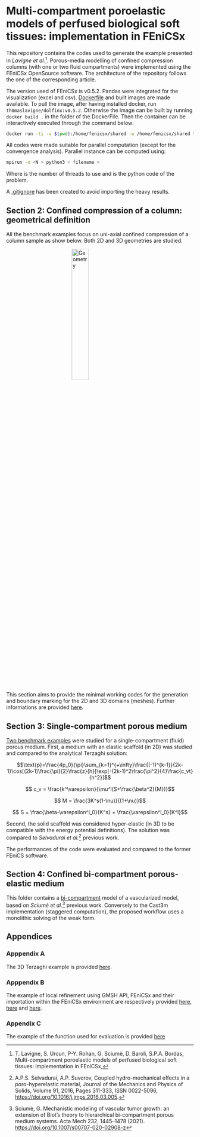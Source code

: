 # Multi-compartment poroelastic models of perfused biological soft tissues: implementation in FEniCSx

This repository contains the codes used to generate the example presented in *Lavigne et al.*[^1]. Porous-media modelling of confined compression columns (with one or two fluid compartments) were implemented using the FEniCSx OpenSource software. The architecture of the repository follows the one of the corresponding article.

The version used of FEniCSx is v0.5.2. Pandas were integrated for the visualization (excel and csv). [Dockerfile](Dockerfile) and built images are made available. To pull the image, after having installed docker, run `th0maslavigne/dolfinx:v0.5.2`. Otherwise the image can be built by running `docker build .` in the folder of the DockerFile. Then the container can be interactively executed through the command below:

```sh
docker run -ti -v $(pwd):/home/fenicsx/shared -w /home/fenicsx/shared th0maslavigne/dolfinx:v0.5.2
```

All codes were made suitable for parallel computation (except for the convergence analysis). Parallel instance can be computed using:

```sh 
mpirun -n <N > python3 < filename >
```

Where <N> is the number of threads to use and <filename> is the python code of the problem.

A [.gitignore](.gitignore) has been created to avoid importing the heavy results.

##  Section 2: Confined compression of a column: geometrical definition

All the benchmark examples focus on uni-axial confined compression of a column sample as show below. Both 2D and 3D geometries are studied.

<img 
    style="display: block; 
           margin-left: auto;
           margin-right: auto;
           width: 30%;"
src=https://user-images.githubusercontent.com/91893320/214018911-5a95fb22-6066-4546-9399-afbe2c3b3cdc.png
alt="Geometry">
</img>

This section aims to provide the minimal working codes for the generation and boundary marking for the 2D and 3D domains (meshes). Further informations are provided [here](Section_2/readme.md).

## Section 3: Single-compartment porous medium

[Two benchmark examples](Section_3) were studied for a single-compartment (fluid) porous medium. First, a medium with an elastic scaffold (in 2D) was studied and compared to the analytical Terzaghi solution:

$$\text{p}=\frac{4p_0}{\pi}\sum_{k=1}^{+\infty}\frac{(-1)^{k-1}}{2k-1}\cos[(2k-1)\frac{\pi}{2}\frac{z}{h}]\exp[-(2k-1)^2\frac{\pi^2}{4}\frac{c_vt}{h^2}]$$

$$ c_v = \frac{k^\varepsilon}{\mu^l(S+\frac{\beta^2}{M})}$$

$$ M = \frac{3K^s(1-\nu)}{(1+\nu)}$$

$$ S = \frac{\beta-\varepsilon^l_0}{K^s} + \frac{\varepsilon^l_0}{K^l}$$

Second, the solid scaffold was considered hyper-elastic (in 3D to be compatible with the energy potential definitions). The solution was compared to *Selvadurai et al.*[^2] previous work.

The performances of the code were evaluated and compared to the former FEniCS software.

## Section 4: Confined bi-compartment porous-elastic medium

This folder contains a [bi-compartment](Section_4/readme.md) model of a vascularized model, based on *Sciumè et al.*[^3] previous work. Conversely to the Cast3m implementation (staggered computation), the proposed workflow uses a monolithic solving of the weak form. 

## Appendices
### Apppendix A
The 3D Terzaghi example is provided [here](Appendix/appendix_a.py).

### Apppendix B
The example of local refinement using GMSH API, FEniCSx and their importation within the FEniCSx environment are respectively provided [here](Appendix/appendix_b1.py), [here](Appendix/appendix_b2.py) and [here](Appendix/appendix_b3.py).

### Appendix C
The example of the function used for evaluation is provided [here](Appendix/appendix_c.py)


[^1]: T. Lavigne, S. Urcun, P-Y. Rohan, G. Sciumè, D. Baroli, S.P.A. Bordas, Multi-compartment poroelastic models of perfused biological soft tissues: implementation in FEniCSx, 
[^2]: A.P.S. Selvadurai, A.P. Suvorov, Coupled hydro-mechanical effects in a poro-hyperelastic material, Journal of the Mechanics and Physics of Solids, Volume 91, 2016, Pages 311-333, ISSN 0022-5096, https://doi.org/10.1016/j.jmps.2016.03.005.
[^3]: Sciumè, G. Mechanistic modeling of vascular tumor growth: an extension of Biot’s theory to hierarchical bi-compartment porous medium systems. Acta Mech 232, 1445–1478 (2021). https://doi.org/10.1007/s00707-020-02908-z
